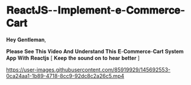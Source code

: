 # 𝐑𝐞𝐚𝐜𝐭𝐉𝐒--𝐈𝐦𝐩𝐥𝐞𝐦𝐞𝐧𝐭-𝐞-𝐂𝐨𝐦𝐦𝐞𝐫𝐜𝐞-𝐂𝐚𝐫𝐭


𝐇𝐞𝐲 𝐆𝐞𝐧𝐭𝐥𝐞𝐦𝐚𝐧,

𝐏𝐥𝐞𝐚𝐬𝐞 𝐒𝐞𝐞 𝐓𝐡𝐢𝐬 𝐕𝐢𝐝𝐞𝐨 𝐀𝐧𝐝 𝐔𝐧𝐝𝐞𝐫𝐬𝐭𝐚𝐧𝐝 𝐓𝐡𝐢𝐬 𝐄-𝐂𝐨𝐦𝐦𝐞𝐫𝐜𝐞-𝐂𝐚𝐫𝐭 𝐒𝐲𝐬𝐭𝐞𝐦 𝐀𝐩𝐩 𝐖𝐢𝐭𝐡 𝐑𝐞𝐚𝐜𝐭𝐣𝐬 [ 𝐊𝐞𝐞𝐩 𝐭𝐡𝐞 𝐬𝐨𝐮𝐧𝐝 𝐨𝐧 𝐭𝐨 𝐡𝐞𝐚𝐫 𝐛𝐞𝐭𝐭𝐞𝐫 ]



https://user-images.githubusercontent.com/85919929/145692553-0ca24aa1-1b89-4718-8cc9-92dc8c2a26c5.mp4

